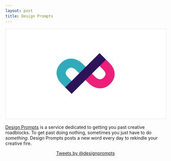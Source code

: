 ```yaml
---
layout: post
title: Design Prompts
---
```


<img class="aligncenter" style="border:1px solid #e8e8e8" src="/images/designprompts.jpg" alt="design prompts" />

[Design Prompts](http://www.twitter.com/designprompts/) is a service dedicated to getting you past creative roadblocks. To get past doing nothing, sometimes you just have to do *something*. Design Prompts posts a new word every day to rekindle your creative fire.

<p style="text-align:center;"><a class="twitter-timeline" data-dnt="true" href="https://twitter.com/designprompts" data-widget-id="540624430460702720">Tweets by @designprompts</a>
<script>!function(d,s,id){var js,fjs=d.getElementsByTagName(s)[0],p=/^http:/.test(d.location)?'http':'https';if(!d.getElementById(id)){js=d.createElement(s);js.id=id;js.src=p+"://platform.twitter.com/widgets.js";fjs.parentNode.insertBefore(js,fjs);}}(document,"script","twitter-wjs");</script><p>